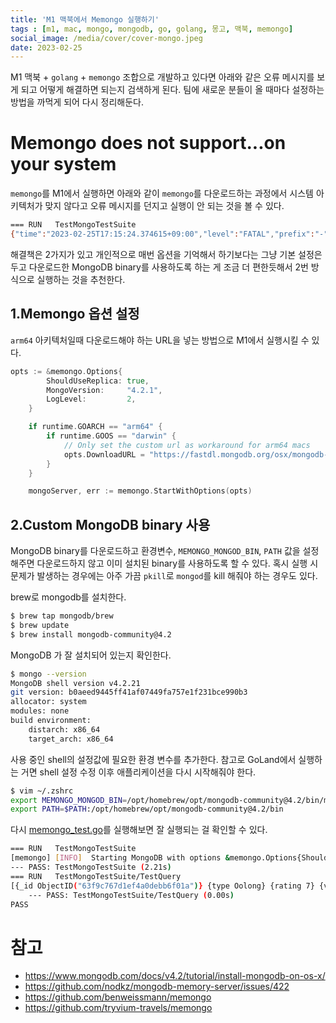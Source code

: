 ```yaml
---
title: 'M1 맥북에서 Memongo 실행하기'
tags : [m1, mac, mongo, mongodb, go, golang, 몽고, 맥북, memongo]
social_image: /media/cover/cover-mongo.jpeg
date: 2023-02-25
---
```


M1 맥북 + `golang` + `memongo` 조합으로 개발하고 있다면 아래와 같은 오류 메시지를 보게 되고 어떻게 해결하면 되는지 검색하게 된다. 팀에 새로운 분들이 올 때마다 설정하는 방법을 까먹게 되어 다시 정리해둔다. 

# Memongo does not support...on your system 

`memongo`를 M1에서 실행하면 아래와 같이 `memongo`를 다운로드하는 과정에서 시스템 아키텍처가 맞지 않다고 오류 메시지를 던지고 실행이 안 되는 것을 볼 수 있다. 

```bash
=== RUN   TestMongoTestSuite
{"time":"2023-02-25T17:15:24.374615+09:00","level":"FATAL","prefix":"-","file":"db.go","line":"17","message":"memongo does not support automatic downloading on your system: your architecture, arm64, is not supported"}

```



해결책은 2가지가 있고 개인적으로 매번 옵션을 기억해서 하기보다는 그냥 기본 설정은 두고 다운로드한 MongoDB binary를 사용하도록 하는 게 조금 더 편한듯해서 2번 방식으로 실행하는 것을 추천한다. 

## 1.Memongo 옵션 설정

`arm64` 아키텍처일때 다운로드해야 하는 URL을 넣는 방법으로 M1에서 실행시킬 수 있다. 

```go
opts := &memongo.Options{
		ShouldUseReplica: true,
		MongoVersion:     "4.2.1",
		LogLevel:         2,
	}

	if runtime.GOARCH == "arm64" {
		if runtime.GOOS == "darwin" {
			// Only set the custom url as workaround for arm64 macs
			opts.DownloadURL = "https://fastdl.mongodb.org/osx/mongodb-macos-x86_64-4.2.1.tgz"
		}
	}

	mongoServer, err := memongo.StartWithOptions(opts)
```



## 2.Custom MongoDB binary 사용

MongoDB binary를 다운로드하고 환경변수, `MEMONGO_MONGOD_BIN`, `PATH` 값을 설정해주면 다운로드하지 않고 이미 설치된 binary를 사용하도록 할 수 있다. 혹시 실행 시 문제가 발생하는 경우에는 아주 가끔 `pkill`로 `mongod`를 kill 해줘야 하는 경우도 있다. 

brew로 mongodb를 설치한다. 

```bash
$ brew tap mongodb/brew
$ brew update
$ brew install mongodb-community@4.2
```

MongoDB 가 잘 설치되어 있는지 확인한다. 

```bash
$ mongo --version
MongoDB shell version v4.2.21
git version: b0aeed9445ff41af07449fa757e1f231bce990b3
allocator: system
modules: none
build environment:
    distarch: x86_64
    target_arch: x86_64
```



사용 중인 shell의 설정값에 필요한 환경 변수를 추가한다. 참고로 GoLand에서 실행하는 거면 shell 설정 수정 이후 애플리케이션을 다시 시작해줘야 한다. 

```bash
$ vim ~/.zshrc
export MEMONGO_MONGOD_BIN=/opt/homebrew/opt/mongodb-community@4.2/bin/mongod
export PATH=$PATH:/opt/homebrew/opt/mongodb-community@4.2/bin
```



다시 [memongo_test.go](https://github.com/kenshin579/tutorials-go/blob/master/go-memongo/memongo_test.go)를 실행해보면 잘 실행되는 걸 확인할 수 있다. 

```bash
=== RUN   TestMongoTestSuite
[memongo] [INFO]  Starting MongoDB with options &memongo.Options{ShouldUseReplica:true, Port:57585, CachePath:"", MongoVersion:"4.2.1", DownloadURL:"", MongodBin:"/opt/homebrew/opt/mongodb-community@4.2/bin/mongod", Logger:(*log.Logger)(nil), LogLevel:0, StartupTimeout:10000000000, Auth:false}
--- PASS: TestMongoTestSuite (2.21s)
=== RUN   TestMongoTestSuite/TestQuery
[{_id ObjectID("63f9c767d1ef4a0debb6f01a")} {type Oolong} {rating 7} {vendor [C]}]
    --- PASS: TestMongoTestSuite/TestQuery (0.00s)
PASS
```



# 참고

- https://www.mongodb.com/docs/v4.2/tutorial/install-mongodb-on-os-x/
- https://github.com/nodkz/mongodb-memory-server/issues/422
- https://github.com/benweissmann/memongo
- https://github.com/tryvium-travels/memongo
